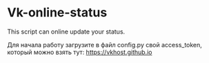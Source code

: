 # Vk-online-status
This script can online update your status.


Для начала работу загрузите в файл config.py свой access_token,
который можно взять тут: https://vkhost.github.io
